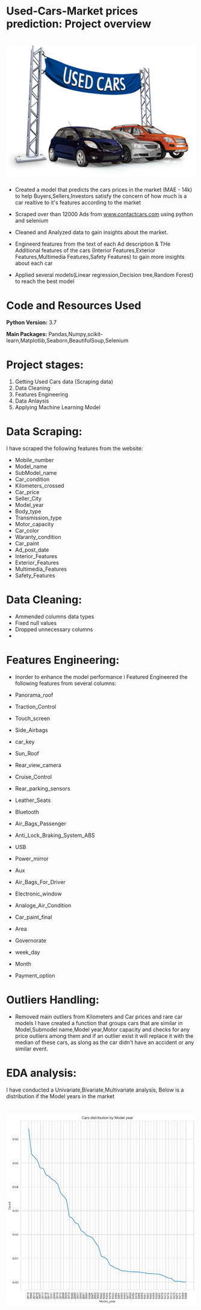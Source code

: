 # Used-Cars-Market prices prediction: Project overview

# ![](Global-Ucar-1-1.png)

- Created a model that predicts the cars prices in the market (MAE - 14k) to help Buyers,Sellers,Investors satisfy the concern of how much is a car
realtive to it's features according to the market

- Scraped over than 12000 Ads from www.contactcars.com using python and selenium 
- Cleaned and Analyzed data to gain insights about the market.
- Engineerd features from the text of each Ad description & THe Additional features of the cars (Interior Features,Exterior Features,Multimedia Features,Safety Features) to gain more insights about each car
- Applied several models(Linear regression,Decision tree,Random Forest) to reach the best model

# Code and Resources Used

**Python Version:** 3.7

**Main Packages:** Pandas,Numpy,scikit-learn,Matplotlib,Seaborn,BeautifulSoup,Selenium

# Project stages:

1. Getting Used Cars data (Scraping data)
2. Data Cleaning
3. Features Engineering
4. Data Anlaysis
5. Applying Machine Learning Model

# Data Scraping:

I have scraped the following features from the website:

- Mobile_number
- Model_name
- SubModel_name
- Car_condition
- Kilometers_crossed
- Car_price
- Seller_City
- Model_year
- Body_type
- Transmission_type
- Motor_capacity
- Car_color
- Waranty_condition
- Car_paint
- Ad_post_date
- Interior_Features
- Exterior_Features
- Multimedia_Features
- Safety_Features


# Data Cleaning:

- Ammended columns data types         
- Fixed null values
- Dropped unnecessary columns
- 
# Features Engineering:

- Inorder to enhance the model performance i Featured Engineered the following features from several columns:

- Panorama_roof
- Traction_Control
- Touch_screen
- Side_Airbags
- car_key	
- Sun_Roof
- Rear_view_camera
- Cruise_Control
- Rear_parking_sensors
- Leather_Seats
- Bluetooth
- Air_Bags_Passenger
- Anti_Lock_Braking_System_ABS
- USB
- Power_mirror
- Aux
- Air_Bags_For_Driver
- Electronic_window
- Analoge_Air_Condition
- Car_paint_final
- Area
- Governorate
- week_day
- Month
- Payment_option

# Outliers Handling:
- Removed main outliers from Kilometers and Car prices and rare car models
I have created a function that groups cars that are similar in Model,Submodel name,Model year,Motor capacity and checks for any price outliers among them and if an outlier exist it will replace it with the median of these cars, as slong as the car didn't have an accident or any similar event.

# EDA analysis:
I have conducted a Univariate,Bivariate,Multivariate analysis,
Below is a distribution if the Model years in the market
# ![](Years.png)
